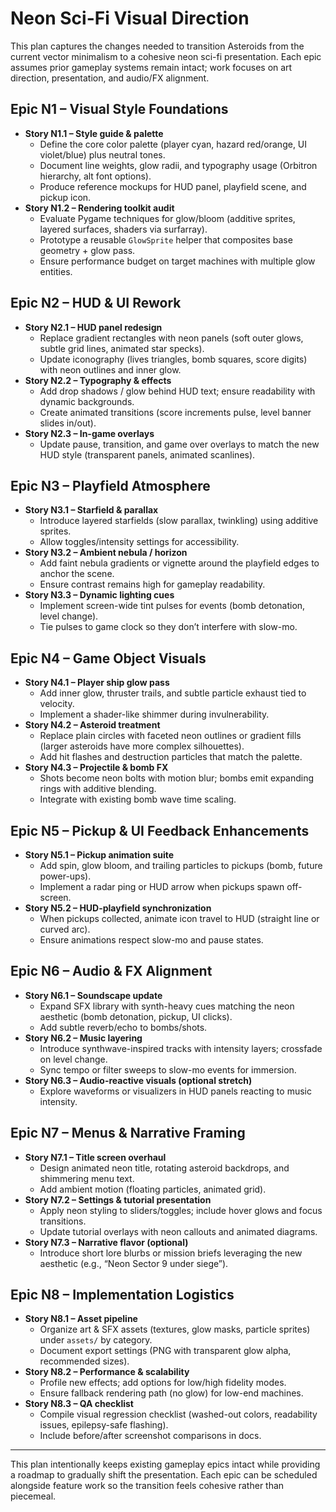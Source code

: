 # Neon Sci-Fi Visual Direction

This plan captures the changes needed to transition Asteroids from the current vector minimalism to a cohesive neon sci-fi presentation. Each epic assumes prior gameplay systems remain intact; work focuses on art direction, presentation, and audio/FX alignment.

## Epic N1 – Visual Style Foundations
- **Story N1.1 – Style guide & palette**
  - Define the core color palette (player cyan, hazard red/orange, UI violet/blue) plus neutral tones.
  - Document line weights, glow radii, and typography usage (Orbitron hierarchy, alt font options).
  - Produce reference mockups for HUD panel, playfield scene, and pickup icon.
- **Story N1.2 – Rendering toolkit audit**
  - Evaluate Pygame techniques for glow/bloom (additive sprites, layered surfaces, shaders via surfarray).
  - Prototype a reusable `GlowSprite` helper that composites base geometry + glow pass.
  - Ensure performance budget on target machines with multiple glow entities.

## Epic N2 – HUD & UI Rework
- **Story N2.1 – HUD panel redesign**
  - Replace gradient rectangles with neon panels (soft outer glows, subtle grid lines, animated star specks).
  - Update iconography (lives triangles, bomb squares, score digits) with neon outlines and inner glow.
- **Story N2.2 – Typography & effects**
  - Add drop shadows / glow behind HUD text; ensure readability with dynamic backgrounds.
  - Create animated transitions (score increments pulse, level banner slides in/out).
- **Story N2.3 – In-game overlays**
  - Update pause, transition, and game over overlays to match the new HUD style (transparent panels, animated scanlines).

## Epic N3 – Playfield Atmosphere
- **Story N3.1 – Starfield & parallax**
  - Introduce layered starfields (slow parallax, twinkling) using additive sprites.
  - Allow toggles/intensity settings for accessibility.
- **Story N3.2 – Ambient nebula / horizon**
  - Add faint nebula gradients or vignette around the playfield edges to anchor the scene.
  - Ensure contrast remains high for gameplay readability.
- **Story N3.3 – Dynamic lighting cues**
  - Implement screen-wide tint pulses for events (bomb detonation, level change).
  - Tie pulses to game clock so they don’t interfere with slow-mo.

## Epic N4 – Game Object Visuals
- **Story N4.1 – Player ship glow pass**
  - Add inner glow, thruster trails, and subtle particle exhaust tied to velocity.
  - Implement a shader-like shimmer during invulnerability.
- **Story N4.2 – Asteroid treatment**
  - Replace plain circles with faceted neon outlines or gradient fills (larger asteroids have more complex silhouettes).
  - Add hit flashes and destruction particles that match the palette.
- **Story N4.3 – Projectile & bomb FX**
  - Shots become neon bolts with motion blur; bombs emit expanding rings with additive blending.
  - Integrate with existing bomb wave time scaling.

## Epic N5 – Pickup & UI Feedback Enhancements
- **Story N5.1 – Pickup animation suite**
  - Add spin, glow bloom, and trailing particles to pickups (bomb, future power-ups).
  - Implement a radar ping or HUD arrow when pickups spawn off-screen.
- **Story N5.2 – HUD-playfield synchronization**
  - When pickups collected, animate icon travel to HUD (straight line or curved arc).
  - Ensure animations respect slow-mo and pause states.

## Epic N6 – Audio & FX Alignment
- **Story N6.1 – Soundscape update**
  - Expand SFX library with synth-heavy cues matching the neon aesthetic (bomb detonation, pickup, UI clicks).
  - Add subtle reverb/echo to bombs/shots.
- **Story N6.2 – Music layering**
  - Introduce synthwave-inspired tracks with intensity layers; crossfade on level change.
  - Sync tempo or filter sweeps to slow-mo events for immersion.
- **Story N6.3 – Audio-reactive visuals (optional stretch)**
  - Explore waveforms or visualizers in HUD panels reacting to music intensity.

## Epic N7 – Menus & Narrative Framing
- **Story N7.1 – Title screen overhaul**
  - Design animated neon title, rotating asteroid backdrops, and shimmering menu text.
  - Add ambient motion (floating particles, animated grid).
- **Story N7.2 – Settings & tutorial presentation**
  - Apply neon styling to sliders/toggles; include hover glows and focus transitions.
  - Update tutorial overlays with neon callouts and animated diagrams.
- **Story N7.3 – Narrative flavor (optional)**
  - Introduce short lore blurbs or mission briefs leveraging the new aesthetic (e.g., “Neon Sector 9 under siege”).

## Epic N8 – Implementation Logistics
- **Story N8.1 – Asset pipeline**
  - Organize art & SFX assets (textures, glow masks, particle sprites) under `assets/` by category.
  - Document export settings (PNG with transparent glow alpha, recommended sizes).
- **Story N8.2 – Performance & scalability**
  - Profile new effects; add options for low/high fidelity modes.
  - Ensure fallback rendering path (no glow) for low-end machines.
- **Story N8.3 – QA checklist**
  - Compile visual regression checklist (washed-out colors, readability issues, epilepsy-safe flashing).
  - Include before/after screenshot comparisons in docs.

---

This plan intentionally keeps existing gameplay epics intact while providing a roadmap to gradually shift the presentation. Each epic can be scheduled alongside feature work so the transition feels cohesive rather than piecemeal.

